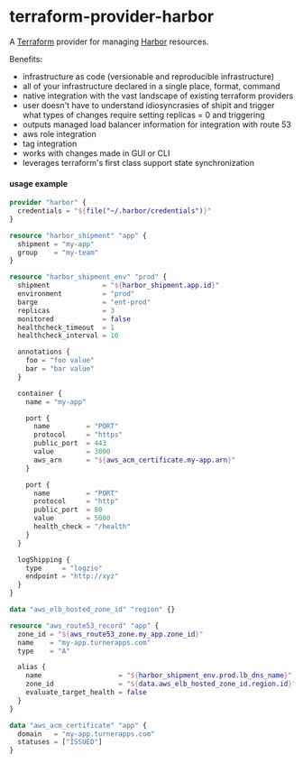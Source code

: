 terraform-provider-harbor
==========================

A [Terraform](https://www.terraform.io/) provider for managing [Harbor](https://github.com/turnerlabs/harbor) resources.

Benefits:

- infrastructure as code (versionable and reproducible infrastructure)
- all of your infrastructure declared in a single place, format, command
- native integration with the vast landscape of existing terraform providers
- user doesn't have to understand idiosyncrasies of shipit and trigger what types of changes require setting replicas = 0 and triggering
- outputs managed load balancer information for integration with route 53
- aws role integration
- tag integration
- works with changes made in GUI or CLI
- leverages terraform's first class support state synchronization


#### usage example

```terraform
provider "harbor" {
  credentials = "${file("~/.harbor/credentials")}"
}

resource "harbor_shipment" "app" {
  shipment = "my-app"
  group    = "my-team"
}

resource "harbor_shipment_env" "prod" {
  shipment             = "${harbor_shipment.app.id}"
  environment          = "prod"
  barge                = "ent-prod"
  replicas             = 3
  monitored            = false
  healthcheck_timeout  = 1
  healthcheck_interval = 10

  annotations {
    foo = "foo value"
    bar = "bar value"
  }

  container {
    name = "my-app"

    port {
      name         = "PORT"
      protocol     = "https"
      public_port  = 443
      value        = 3000
      aws_arn      = "${aws_acm_certificate.my-app.arn}"
    }

    port {
      name         = "PORT"
      protocol     = "http"
      public_port  = 80
      value        = 5000
      health_check = "/health"
    }    
  }  

  logShipping {
    type     = "logzio"
    endpoint = "http://xyz"
  }
}

data "aws_elb_hosted_zone_id" "region" {}

resource "aws_route53_record" "app" {
  zone_id = "${aws_route53_zone.my_app.zone_id}"
  name    = "my-app.turnerapps.com"
  type    = "A"

  alias {
    name                   = "${harbor_shipment_env.prod.lb_dns_name}"
    zone_id                = "${data.aws_elb_hosted_zone_id.region.id}"
    evaluate_target_health = false
  }
}

data "aws_acm_certificate" "app" {
  domain   = "my-app.turnerapps.com"
  statuses = ["ISSUED"]
}
```
